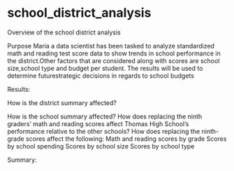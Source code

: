 # school_district_analysis

Overview of the school district analysis

Purpose
Maria a data scientist has been tasked to analyze standardized math and reading test score data to show trends in school performance in the district.Other factors that are considered along with scores are school size,school type and budget per student. The results will be used to determine futurestrategic decisions in regards to school budgets


Results:

How is the district summary affected?

How is the school summary affected?
How does replacing the ninth graders’ math and reading scores affect Thomas High School’s performance relative to the other schools?
How does replacing the ninth-grade scores affect the following:
Math and reading scores by grade
Scores by school spending
Scores by school size
Scores by school type


Summary:
